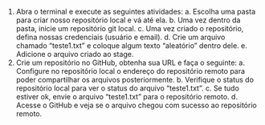 1. Abra o terminal e execute as seguintes atividades: 
  a. Escolha uma pasta para criar nosso repositório local e vá até ela. b. Uma vez dentro da pasta, inicie um repositório git local. 
  c. Uma vez criado o repositório, defina nossas credenciais (usuário e email). 
  d. Crie um arquivo chamado “teste1.txt” e coloque algum texto “aleatório” dentro dele. 
  e. Adicione o arquivo criado ao stage.  
2. Crie um repositório no GitHub, obtenha sua URL e faça o seguinte: 
  a. Configure no repositório local o endereço do repositório remoto para poder compartilhar os arquivos posteriormente. 
  b. Verifique o status do repositório local para ver o status do arquivo “teste1.txt”. 
  c. Se tudo estiver ok, envie o arquivo “teste1.txt” para o repositório remoto. 
  d. Acesse o GitHub e veja se o arquivo chegou com sucesso ao repositório remoto.
